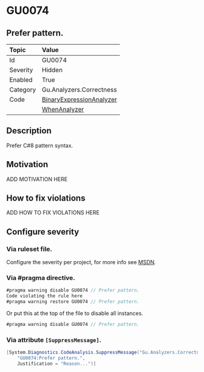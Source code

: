 # GU0074
## Prefer pattern.

| Topic    | Value
| :--      | :--
| Id       | GU0074
| Severity | Hidden
| Enabled  | True
| Category | Gu.Analyzers.Correctness
| Code     | [BinaryExpressionAnalyzer](https://github.com/DotNetAnalyzers/Gu.Analyzers/blob/master/Gu.Analyzers/Analyzers/BinaryExpressionAnalyzer.cs)
|          | [WhenAnalyzer](https://github.com/DotNetAnalyzers/Gu.Analyzers/blob/master/Gu.Analyzers/Analyzers/WhenAnalyzer.cs)


## Description

Prefer C#8 pattern syntax.

## Motivation

ADD MOTIVATION HERE

## How to fix violations

ADD HOW TO FIX VIOLATIONS HERE

<!-- start generated config severity -->
## Configure severity

### Via ruleset file.

Configure the severity per project, for more info see [MSDN](https://msdn.microsoft.com/en-us/library/dd264949.aspx).

### Via #pragma directive.
```C#
#pragma warning disable GU0074 // Prefer pattern.
Code violating the rule here
#pragma warning restore GU0074 // Prefer pattern.
```

Or put this at the top of the file to disable all instances.
```C#
#pragma warning disable GU0074 // Prefer pattern.
```

### Via attribute `[SuppressMessage]`.

```C#
[System.Diagnostics.CodeAnalysis.SuppressMessage("Gu.Analyzers.Correctness", 
    "GU0074:Prefer pattern.", 
    Justification = "Reason...")]
```
<!-- end generated config severity -->